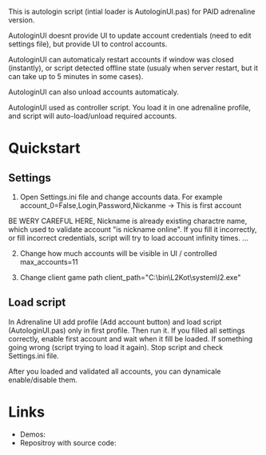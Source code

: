This is autologin script (intial loader is AutologinUI.pas) for PAID adrenaline version.

AutologinUI doesnt provide UI to update account credentials (need to edit settings file), but provide UI to control accounts.

AutologinUI can automaticaly restart accounts if window was closed (instantly), or script detected offline state (usualy when server restart, but it can take up to 5 minutes in some cases).

AutologinUI can also unload accounts automaticaly.

AutologinUI used as controller script. You load it in one adrenaline profile, and script will auto-load/unload required accounts.

Quickstart
==========

Settings
--------
1. Open Settings.ini file and change accounts data.
For example account_0=False,Login,Password,Nickanme -> This is first account 

BE WERY CAREFUL HERE, Nickname is already existing charactre name, which used to validate account "is nickname online".
If you fill it incorrectly, or fill incorrect credentials, script will try to load account infinity times.
...

2. Change how much accounts will be visible in UI / controlled
max_accounts=11

3. Change client game path
client_path="C:\bin\L2Kot\system\l2.exe"

Load script
-----------
In Adrenaline UI add profile (Add account button) and load script (AutologinUI.pas) only in first profile.
Then run it. If you filled all settings correctly, enable first account and wait when it fill be loaded. If something going wrong (script trying to load it again). Stop script and check Settings.ini file.

After you loaded and validated all accounts, you can dynamicale enable/disable them.

Links
=======
- Demos: 
- Repositroy with source code:
